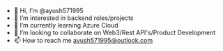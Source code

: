 - 👋 Hi, I’m @ayush571995
- 👀 I’m interested in backend roles/projects 
- 🌱 I’m currently learning Azure Cloud
- 💞️ I’m looking to collaborate on Web3/Rest API's/Product Development
- 📫 How to reach me ayush571995@outlook.com

<!---
ayush571995/ayush571995 is a ✨ special ✨ repository because its `README.md` (this file) appears on your GitHub profile.
You can click the Preview link to take a look at your changes.
--->
